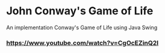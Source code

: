 # John Conway's Game of Life
An implementation Conway's Game of Life using Java Swing
### https://www.youtube.com/watch?v=CgOcEZinQ2I
